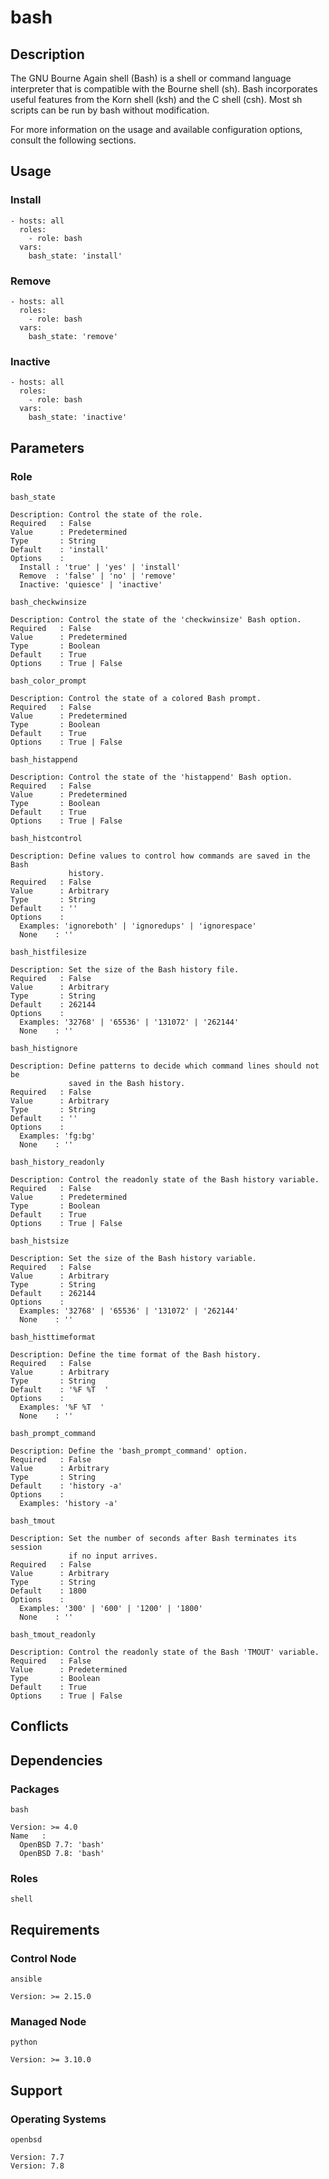 # bash

## Description

The GNU Bourne Again shell (Bash) is a shell or command language interpreter
that is compatible with the Bourne shell (sh). Bash incorporates useful features
from the Korn shell (ksh) and the C shell (csh). Most sh scripts can be run by
bash without modification.

For more information on the usage and available configuration options,
consult the following sections.

## Usage

### Install

```
- hosts: all
  roles:
    - role: bash
  vars:
    bash_state: 'install'
```

### Remove

```
- hosts: all
  roles:
    - role: bash
  vars:
    bash_state: 'remove'
```

### Inactive

```
- hosts: all
  roles:
    - role: bash
  vars:
    bash_state: 'inactive'
```

## Parameters

### Role

`bash_state`

    Description: Control the state of the role.
    Required   : False
    Value      : Predetermined
    Type       : String
    Default    : 'install'
    Options    :
      Install : 'true' | 'yes' | 'install'
      Remove  : 'false' | 'no' | 'remove'
      Inactive: 'quiesce' | 'inactive'

`bash_checkwinsize`

    Description: Control the state of the 'checkwinsize' Bash option.
    Required   : False
    Value      : Predetermined
    Type       : Boolean
    Default    : True
    Options    : True | False

`bash_color_prompt`

    Description: Control the state of a colored Bash prompt.
    Required   : False
    Value      : Predetermined
    Type       : Boolean
    Default    : True
    Options    : True | False

`bash_histappend`

    Description: Control the state of the 'histappend' Bash option.
    Required   : False
    Value      : Predetermined
    Type       : Boolean
    Default    : True
    Options    : True | False

`bash_histcontrol`

    Description: Define values to control how commands are saved in the Bash
                 history.
    Required   : False
    Value      : Arbitrary
    Type       : String
    Default    : ''
    Options    :
      Examples: 'ignoreboth' | 'ignoredups' | 'ignorespace'
      None    : ''

`bash_histfilesize`

    Description: Set the size of the Bash history file.
    Required   : False
    Value      : Arbitrary
    Type       : String
    Default    : 262144
    Options    :
      Examples: '32768' | '65536' | '131072' | '262144'
      None    : ''

`bash_histignore`

    Description: Define patterns to decide which command lines should not be
                 saved in the Bash history.
    Required   : False
    Value      : Arbitrary
    Type       : String
    Default    : ''
    Options    :
      Examples: 'fg:bg'
      None    : ''

`bash_history_readonly`

    Description: Control the readonly state of the Bash history variable.
    Required   : False
    Value      : Predetermined
    Type       : Boolean
    Default    : True
    Options    : True | False

`bash_histsize`

    Description: Set the size of the Bash history variable.
    Required   : False
    Value      : Arbitrary
    Type       : String
    Default    : 262144
    Options    :
      Examples: '32768' | '65536' | '131072' | '262144'
      None    : ''

`bash_histtimeformat`

    Description: Define the time format of the Bash history.
    Required   : False
    Value      : Arbitrary
    Type       : String
    Default    : '%F %T  '
    Options    :
      Examples: '%F %T  '
      None    : ''

`bash_prompt_command`

    Description: Define the 'bash_prompt_command' option.
    Required   : False
    Value      : Arbitrary
    Type       : String
    Default    : 'history -a'
    Options    :
      Examples: 'history -a'

`bash_tmout`

    Description: Set the number of seconds after Bash terminates its session
                 if no input arrives.
    Required   : False
    Value      : Arbitrary
    Type       : String
    Default    : 1800
    Options    :
      Examples: '300' | '600' | '1200' | '1800'
      None    : ''

`bash_tmout_readonly`

    Description: Control the readonly state of the Bash 'TMOUT' variable.
    Required   : False
    Value      : Predetermined
    Type       : Boolean
    Default    : True
    Options    : True | False

## Conflicts

## Dependencies

### Packages

`bash`

    Version: >= 4.0
    Name   :
      OpenBSD 7.7: 'bash'
      OpenBSD 7.8: 'bash'

### Roles

`shell`

## Requirements

### Control Node

`ansible`

    Version: >= 2.15.0

### Managed Node

`python`

    Version: >= 3.10.0

## Support

### Operating Systems

`openbsd`

    Version: 7.7
    Version: 7.8
